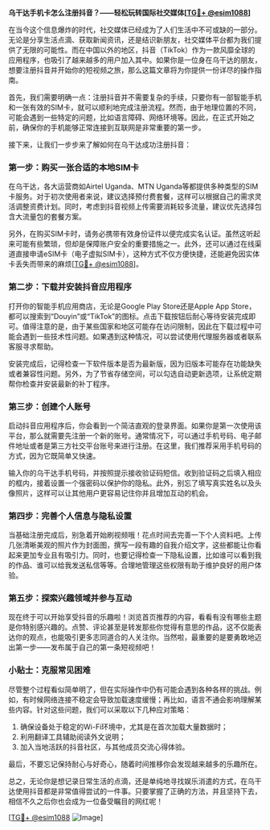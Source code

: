 **乌干达手机卡怎么注册抖音？——轻松玩转国际社交媒体[[TG💪+ @esim1088](https://t.me/s/esim1088)]**

在当今这个信息爆炸的时代，社交媒体已经成为了人们生活中不可或缺的一部分。无论是分享生活点滴、获取新闻资讯，还是结识新朋友，社交媒体平台都为我们提供了无限的可能性。而在中国以外的地区，抖音（TikTok）作为一款风靡全球的应用程序，也吸引了越来越多的用户加入其中。如果你是一位身在乌干达的朋友，想要注册抖音并开始你的短视频之旅，那么这篇文章将为你提供一份详尽的操作指南。

首先，我们需要明确一点：注册抖音并不需要复杂的手续，只要你有一部智能手机和一张有效的SIM卡，就可以顺利地完成注册流程。然而，由于地理位置的不同，可能会遇到一些特定的问题，比如语言障碍、网络环境等。因此，在正式开始之前，确保你的手机能够正常连接到互联网是非常重要的第一步。

接下来，让我们一步步来了解如何在乌干达成功注册抖音：

### 第一步：购买一张合适的本地SIM卡

在乌干达，各大运营商如Airtel Uganda、MTN Uganda等都提供多种类型的SIM卡服务。对于初次使用者来说，建议选择预付费套餐，这样可以根据自己的需求灵活调整资费计划。同时，考虑到抖音视频上传需要消耗较多流量，建议优先选择包含大流量包的套餐方案。

另外，在购买SIM卡时，请务必携带有效身份证件以便完成实名认证。虽然这听起来可能有些繁琐，但却是保障账户安全的重要措施之一。此外，还可以通过在线渠道直接申请eSIM卡（电子虚拟SIM卡），这种方式不仅方便快捷，还能避免因实体卡丢失而带来的麻烦[[TG💪+ @esim1088](https://t.me/s/esim1088)]。

### 第二步：下载并安装抖音应用程序

打开你的智能手机应用商店，无论是Google Play Store还是Apple App Store，都可以搜索到“Douyin”或“TikTok”的图标。点击下载按钮后耐心等待安装完成即可。值得注意的是，由于某些国家和地区可能存在访问限制，因此在下载过程中可能会遇到一些技术性问题。如果遇到这种情况，可以尝试使用代理服务器或者联系客服寻求帮助。

安装完成后，记得检查一下软件版本是否为最新版，因为旧版本可能存在功能缺失或者兼容性问题。另外，为了节省存储空间，可以勾选自动更新选项，让系统定期帮你检查并安装最新的补丁程序。

### 第三步：创建个人账号

启动抖音应用程序后，你会看到一个简洁直观的登录界面。如果你是第一次使用该平台，那么就需要先注册一个新的账号。通常情况下，可以通过手机号码、电子邮件地址或者是第三方社交平台账号来进行注册。在这里，我们推荐采用手机号码的方式，因为它既简单又快速。

输入你的乌干达手机号码，并按照提示接收验证码短信。收到验证码之后填入相应的框内，接着设置一个强密码以保护你的隐私。此外，别忘了填写真实姓名以及头像照片，这样可以让其他用户更容易记住你并且增加互动的机会。

### 第四步：完善个人信息与隐私设置

当基础注册完成后，别急着开始刷视频哦！花点时间去完善一下个人资料吧。上传几张清晰美观的照片作为封面图，撰写一段有趣的自我介绍文字，这些都能让你看起来更加专业且有吸引力。同时，也要记得检查一下隐私设置，比如谁可以看到我的作品、谁可以给我发送私信等等。合理地管理这些权限有助于维护良好的用户体验。

### 第五步：探索兴趣领域并参与互动

现在终于可以开始享受抖音的乐趣啦！浏览首页推荐的内容，看看有没有哪些主题是你特别感兴趣的。点赞、评论甚至是转发那些你觉得有意思的作品，这不仅能表达你的观点，也能吸引更多志同道合的人关注你。当然啦，最重要的是要勇敢地迈出第一步——发布属于自己的第一条短视频吧！

### 小贴士：克服常见困难

尽管整个过程看似简单明了，但在实际操作中仍有可能会遇到各种各样的挑战。例如，有时候网络连接不稳定会导致加载速度缓慢；再比如，语言不通会影响理解某些内容。针对这些问题，我们可以采取以下几种应对策略：

1. 确保设备处于稳定的Wi-Fi环境中，尤其是在首次加载大量数据时；
2. 利用翻译工具辅助阅读外文说明；
3. 加入当地活跃的抖音社区，与其他成员交流心得体验。

最后，不要忘记保持耐心与好奇心，随着时间推移你会发现越来越多的乐趣所在。

总之，无论你是想记录日常生活的点滴，还是单纯地寻找娱乐消遣的方式，在乌干达使用抖音都是非常值得尝试的一件事。只要掌握了正确的方法，并且坚持下去，相信不久之后你也会成为一位备受瞩目的网红呢！

[[TG💪+ @esim1088](https://t.me/s/esim1088) ![Image](https://i.postimg.cc/4NQfJmqS/Snipaste-2025-05-13-00-14-12.png)]